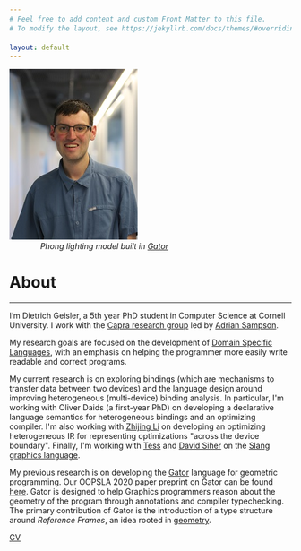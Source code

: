 ```yaml
---
# Feel free to add content and custom Front Matter to this file.
# To modify the layout, see https://jekyllrb.com/docs/themes/#overriding-theme-defaults

layout: default
---
```


<div class="row">
  <div class="column">
    <img src="assets/pic.jpg" alt="Dietrich Geisler">
  </div>
  <div class="columnlong">
    <canvas width="500px" height="275px" id="c"></canvas>
    <script src="./GatorPhong_files/main.c39d6dcf.js.download"></script>
    <i>
    <!-- Whitespace hack cause I'm lazy -->
    &nbsp;&nbsp;&nbsp;&nbsp;&nbsp;&nbsp;&nbsp;&nbsp;&nbsp;&nbsp;&nbsp;&nbsp;&nbsp;
    Phong lighting model built in <a href="https://github.com/cucapra/linguine">Gator</a>
    </i>
  </div>
</div>

# About
---
I’m Dietrich Geisler, a 5th year PhD student in Computer Science at Cornell University.
I work with the [Capra research group](https://capra.cs.cornell.edu/) led by [Adrian Sampson](https://www.cs.cornell.edu/~asampson/research.html).

My research goals are focused on the development of [Domain Specific Languages](https://en.wikipedia.org/wiki/Domain-specific_language), with an emphasis on helping the programmer more easily write readable and correct programs.

My current research is on exploring bindings (which are mechanisms to transfer data between two devices) and the language design around improving heterogeneous (multi-device) binding analysis.  In particular, I'm working with Oliver Daids (a first-year PhD) on developing a declarative language semantics for heterogeneous bindings and an optimizing compiler.  I'm also working with [Zhijing Li](https://tissue3.github.io/) on developing an optimizing heterogeneous IR for representing optimizations "across the device boundary".  Finally, I'm working with [Tess](https://tess-factor.com/) and [David Siher](https://www.linkedin.com/in/david-siher-372398205) on the [Slang graphics language](http://graphics.cs.cmu.edu/projects/slang/).

My previous research is on developing the [Gator](https://github.com/cucapra/gator) language for geometric programming.  Our OOPSLA 2020 paper preprint on Gator can be found [here](oopsla2020.pdf).
Gator is designed to help Graphics programmers reason about the geometry of the program through annotations and compiler typechecking.
The primary contribution of Gator is the introduction of a type structure around *Reference Frames*, an idea rooted in [geometry](https://en.wikipedia.org/wiki/Frame_of_reference).

[CV](cv.pdf)
